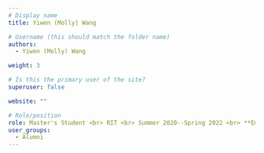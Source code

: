 ```yaml
---
# Display name
title: Yiwen (Molly) Wang

# Username (this should match the folder name)
authors:
  - Yiwen (Molly) Wang

weight: 3

# Is this the primary user of the site?
superuser: false

website: ""

# Role/position
role: Master's Student <br> RIT <br> Summer 2020--Spring 2022 <br> **Employment** --   University of Maryland, College Park <br> **Position** -- PhD Student
user_groups:
  - Alumni
---
```

